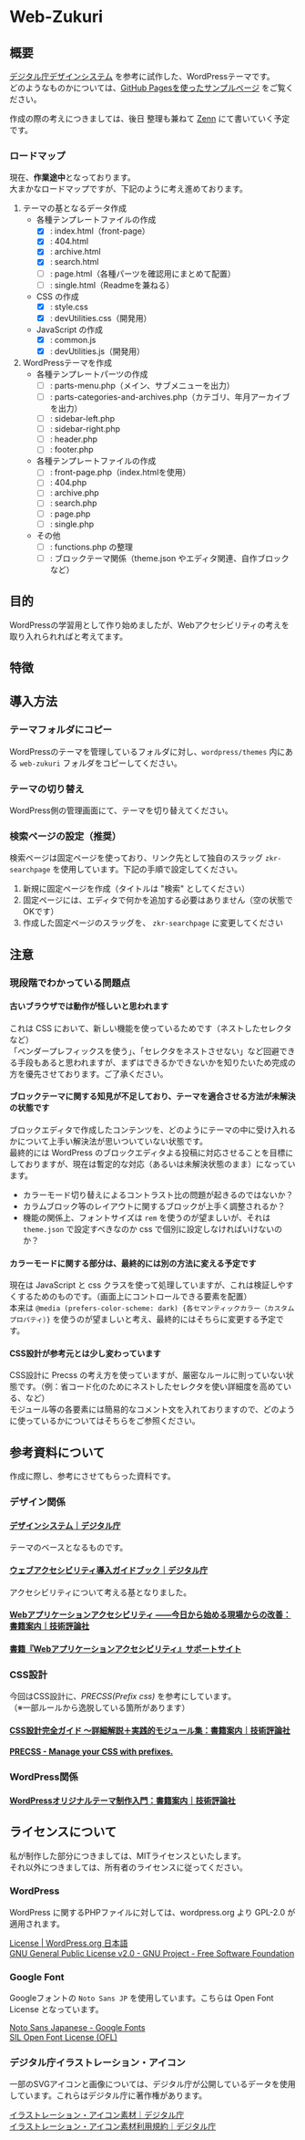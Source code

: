 # Web-Zukuri

## 概要

[デジタル庁デザインシステム](https://www.digital.go.jp/policies/servicedesign/designsystem) を参考に試作した、WordPressテーマです。  
どのようなものかについては、[GitHub Pagesを使ったサンプルページ](https://nonaka101.github.io/web-zukuri/) をご覧ください。

作成の際の考えにつきましては、後日 整理も兼ねて [Zenn](https://zenn.dev/nonaka101) にて書いていく予定です。

### ロードマップ

現在、**作業途中**となっております。  
大まかなロードマップですが、下記のように考え進めております。

1. テーマの基となるデータ作成
    + 各種テンプレートファイルの作成
      - [x] : index.html（front-page）
      - [x] : 404.html
      - [x] : archive.html
      - [x] : search.html
      - [ ] : page.html（各種パーツを確認用にまとめて配置）
      - [ ] : single.html（Readmeを兼ねる）
    + CSS の作成
      - [x] : style.css
      - [x] : devUtilities.css（開発用）
    + JavaScript の作成
      - [x] : common.js
      - [x] : devUtilities.js（開発用）
2. WordPressテーマを作成
    + 各種テンプレートパーツの作成
      - [ ] : parts-menu.php（メイン、サブメニューを出力）
      - [ ] : parts-categories-and-archives.php（カテゴリ、年月アーカイブを出力）
      - [ ] : sidebar-left.php
      - [ ] : sidebar-right.php
      - [ ] : header.php
      - [ ] : footer.php
    + 各種テンプレートファイルの作成
      - [ ] : front-page.php（index.htmlを使用）
      - [ ] : 404.php
      - [ ] : archive.php
      - [ ] : search.php
      - [ ] : page.php
      - [ ] : single.php
    + その他
      - [ ] : functions.php の整理
      - [ ] : ブロックテーマ関係（theme.json やエディタ関連、自作ブロックなど）

## 目的

WordPressの学習用として作り始めましたが、Webアクセシビリティの考えを取り入れられればと考えてます。

## 特徴

## 導入方法

### テーマフォルダにコピー

WordPressのテーマを管理しているフォルダに対し、`wordpress/themes` 内にある `web-zukuri` フォルダをコピーしてください。

### テーマの切り替え

WordPress側の管理画面にて、テーマを切り替えてください。

### 検索ページの設定（推奨）

検索ページは固定ページを使っており、リンク先として独自のスラッグ `zkr-searchpage` を使用しています。下記の手順で設定してください。

1. 新規に固定ページを作成（タイトルは "検索" としてください）
2. 固定ページには、エディタで何かを追加する必要はありません（空の状態でOKです）
3. 作成した固定ページのスラッグを、 `zkr-searchpage` に変更してください

## 注意

### 現段階でわかっている問題点

#### 古いブラウザでは動作が怪しいと思われます

これは CSS において、新しい機能を使っているためです（ネストしたセレクタ など）  
「ベンダープレフィックスを使う」、「セレクタをネストさせない」など回避できる手段もあると思われますが、まずはできるかできないかを知りたいため完成の方を優先させております。ご了承ください。

#### ブロックテーマに関する知見が不足しており、テーマを適合させる方法が未解決の状態です

ブロックエディタで作成したコンテンツを、どのようにテーマの中に受け入れるかについて上手い解決法が思いついていない状態です。  
最終的には WordPress のブロックエディタよる投稿に対応させることを目標にしておりますが、現在は暫定的な対応（あるいは未解決状態のまま）になっています。

+ カラーモード切り替えによるコントラスト比の問題が起きるのではないか？
+ カラムブロック等のレイアウトに関するブロックが上手く調整されるか？
+ 機能の関係上、フォントサイズは `rem` を使うのが望ましいが、それは `theme.json` で設定すべきなのか css で個別に設定しなければいけないのか？

#### カラーモードに関する部分は、最終的には別の方法に変える予定です

現在は JavaScript と css クラスを使って処理していますが、これは検証しやすくするためのものです。（画面上にコントロールできる要素を配置）  
本来は `@media (prefers-color-scheme: dark) {各セマンティックカラー（カスタムプロパティ）}` を使うのが望ましいと考え、最終的にはそちらに変更する予定です。

#### CSS設計が参考元とは少し変わっています

CSS設計に Precss の考え方を使っていますが、厳密なルールに則っていない状態です。（例：省コード化のためにネストしたセレクタを使い詳細度を高めている、など）  
モジュール等の各要素には簡易的なコメント文を入れておりますので、どのように使っているかについてはそちらをご参照ください。

## 参考資料について

作成に際し、参考にさせてもらった資料です。

### デザイン関係

#### [デザインシステム｜デジタル庁](https://www.digital.go.jp/policies/servicedesign/designsystem)

テーマのベースとなるものです。

#### [ウェブアクセシビリティ導入ガイドブック｜デジタル庁](https://www.digital.go.jp/resources/introduction-to-web-accessibility-guidebook/)

アクセシビリティについて考える基となりました。

#### [Webアプリケーションアクセシビリティ ――今日から始める現場からの改善：書籍案内｜技術評論社](https://gihyo.jp/book/2023/978-4-297-13366-5)

#### [書籍『Webアプリケーションアクセシビリティ』サポートサイト](https://webapp-a11y.com/)

### CSS設計

今回はCSS設計に、*PRECSS(Prefix css)* を参考にしています。  
（※一部ルールから逸脱している箇所があります）

#### [CSS設計完全ガイド ～詳細解説＋実践的モジュール集：書籍案内｜技術評論社](https://gihyo.jp/book/2020/978-4-297-11173-1)

#### [PRECSS - Manage your CSS with prefixes.](https://precss.io/ja/)

### WordPress関係

#### [WordPressオリジナルテーマ制作入門：書籍案内｜技術評論社](https://gihyo.jp/book/2022/978-4-297-12557-8)

## ライセンスについて

私が制作した部分につきましては、MITライセンスといたします。  
それ以外につきましては、所有者のライセンスに従ってください。

### WordPress

WordPress に関するPHPファイルに対しては、wordpress.org より GPL-2.0 が適用されます。

[License &#124; WordPress.org 日本語](https://ja.wordpress.org/about/license/)  
[GNU General Public License v2.0 - GNU Project - Free Software Foundation](https://www.gnu.org/licenses/old-licenses/gpl-2.0.html)

### Google Font

Googleフォントの `Noto Sans JP` を使用しています。こちらは Open Font License となっています。

[Noto Sans Japanese - Google Fonts](https://fonts.google.com/noto/specimen/Noto+Sans+JP/about)  
[SIL Open Font License (OFL)](https://scripts.sil.org/cms/scripts/page.php?site_id=nrsi&id=OFL)

### デジタル庁イラストレーション・アイコン

一部のSVGアイコンと画像については、デジタル庁が公開しているデータを使用しています。これらはデジタル庁に著作権があります。

[イラストレーション・アイコン素材｜デジタル庁](https://www.digital.go.jp/policies/servicedesign/designsystem/Illustration_Icons)  
[イラストレーション・アイコン素材利用規約｜デジタル庁](https://www.digital.go.jp/policies/servicedesign/designsystem/Illustration_Icons/terms_of_use)
